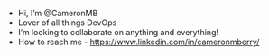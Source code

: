 - Hi, I’m @CameronMB
- Lover of all things DevOps
- I’m looking to collaborate on anything and everything!
- How to reach me - https://www.linkedin.com/in/cameronmberry/

<!---
CameronMB/CameronMB is a ✨ special ✨ repository because its `README.md` (this file) appears on your GitHub profile.
You can click the Preview link to take a look at your changes.
--->
